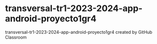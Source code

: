 # transversal-tr1-2023-2024-app-android-proyecto1gr4
transversal-tr1-2023-2024-app-android-proyecto1gr4 created by GitHub Classroom
